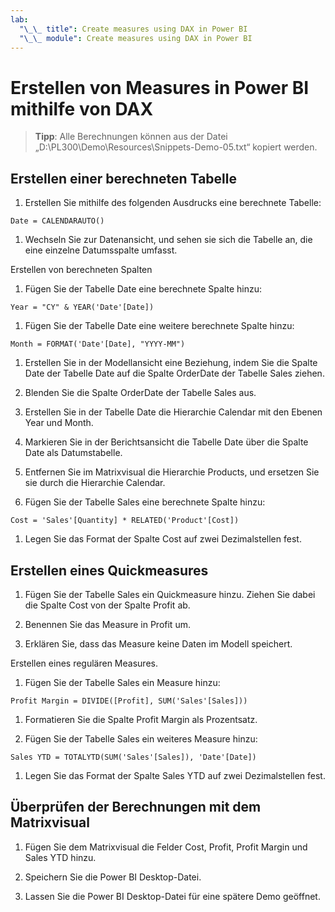 ```yaml
---
lab:
  "\_\_ title": Create measures using DAX in Power BI
  "\_\_ module": Create measures using DAX in Power BI
---
```

# Erstellen von Measures in Power BI mithilfe von DAX

> **Tipp**: Alle Berechnungen können aus der Datei „D:\PL300\Demo\Resources\Snippets-Demo-05.txt“ kopiert werden.

## Erstellen einer berechneten Tabelle

1. Erstellen Sie mithilfe des folgenden Ausdrucks eine berechnete Tabelle:

```dax
Date = CALENDARAUTO()
```

1. Wechseln Sie zur Datenansicht, und sehen sie sich die Tabelle an, die eine einzelne Datumsspalte umfasst.

Erstellen von berechneten Spalten

1. Fügen Sie der Tabelle Date eine berechnete Spalte hinzu:

```dax
Year = "CY" & YEAR('Date'[Date])
```

1. Fügen Sie der Tabelle Date eine weitere berechnete Spalte hinzu:

```dax
Month = FORMAT('Date'[Date], "YYYY-MM")
```

1. Erstellen Sie in der Modellansicht eine Beziehung, indem Sie die Spalte Date der Tabelle Date auf die Spalte OrderDate der Tabelle Sales ziehen.

1. Blenden Sie die Spalte OrderDate der Tabelle Sales aus.

1. Erstellen Sie in der Tabelle Date die Hierarchie Calendar mit den Ebenen Year und Month.

1. Markieren Sie in der Berichtsansicht die Tabelle Date über die Spalte Date als Datumstabelle.

1. Entfernen Sie im Matrixvisual die Hierarchie Products, und ersetzen Sie sie durch die Hierarchie Calendar.

1. Fügen Sie der Tabelle Sales eine berechnete Spalte hinzu:

```dax
Cost = 'Sales'[Quantity] * RELATED('Product'[Cost])
```

1. Legen Sie das Format der Spalte Cost auf zwei Dezimalstellen fest.

## Erstellen eines Quickmeasures

1. Fügen Sie der Tabelle Sales ein Quickmeasure hinzu. Ziehen Sie dabei die Spalte Cost von der Spalte Profit ab.

1. Benennen Sie das Measure in Profit um.

1. Erklären Sie, dass das Measure keine Daten im Modell speichert.

Erstellen eines regulären Measures.

1. Fügen Sie der Tabelle Sales ein Measure hinzu:

```dax
Profit Margin = DIVIDE([Profit], SUM('Sales'[Sales]))
```

1. Formatieren Sie die Spalte Profit Margin als Prozentsatz.

1. Fügen Sie der Tabelle Sales ein weiteres Measure hinzu:

```dax
Sales YTD = TOTALYTD(SUM('Sales'[Sales]), 'Date'[Date])
```

1. Legen Sie das Format der Spalte Sales YTD auf zwei Dezimalstellen fest.

## Überprüfen der Berechnungen mit dem Matrixvisual

1. Fügen Sie dem Matrixvisual die Felder Cost, Profit, Profit Margin und Sales YTD hinzu.

1. Speichern Sie die Power BI Desktop-Datei.

1. Lassen Sie die Power BI Desktop-Datei für eine spätere Demo geöffnet.
